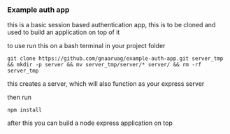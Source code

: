 ### Example auth app

this is a basic session based authentication app, this is to be cloned and used to build an application on top of it

to use run this on a bash terminal in your project folder
```
git clone https://github.com/gnaaruag/example-auth-app.git server_tmp && mkdir -p server && mv server_tmp/server/* server/ && rm -rf server_tmp
```
this creates a server, which will also function as your express server

then run
```
npm install
```

after this you can build a node express application on top
